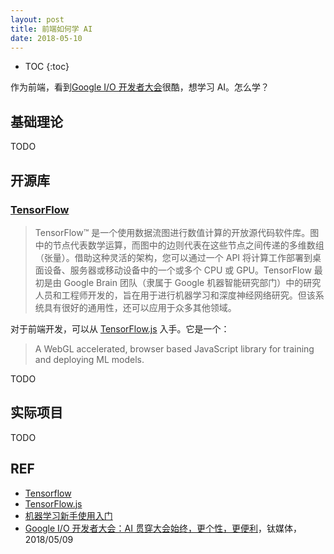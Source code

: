 ```yaml
---
layout: post
title: 前端如何学 AI
date: 2018-05-10
---
```


* TOC
{:toc}

作为前端，看到[Google I/O 开发者大会][tmt-io18]很酷，想学习 AI。怎么学？

## 基础理论

TODO

## 开源库

### [TensorFlow][tensorflow]

> TensorFlow&trade; 是一个使用数据流图进行数值计算的开放源代码软件库。图中的节点代表数学运算，而图中的边则代表在这些节点之间传递的多维数组（张量）。借助这种灵活的架构，您可以通过一个 API 将计算工作部署到桌面设备、服务器或移动设备中的一个或多个 CPU 或 GPU。TensorFlow 最初是由 Google Brain 团队（隶属于 Google 机器智能研究部门）中的研究人员和工程师开发的，旨在用于进行机器学习和深度神经网络研究。但该系统具有很好的通用性，还可以应用于众多其他领域。

对于前端开发，可以从 [TensorFlow.js][tf.js] 入手。它是一个：

> A WebGL accelerated, browser based JavaScript library for training and deploying ML models.

TODO

## 实际项目

TODO

## REF

- [Tensorflow][tensorflow]
- [TensorFlow.js][tf.js]
- [机器学习新手使用入门][tf-beginner]
- [Google I/O 开发者大会：AI 贯穿大会始终，更个性，更便利][tmt-io18]，钛媒体，2018/05/09

[tensorflow]: https://tensorflow.google.cn/
[tf.js]: https://js.tensorflow.org/
[tf-beginner]: https://tensorflow.google.cn/get_started/get_started_for_beginners
[tmt-io18]: http://www.tmtpost.com/3233283.html
[mit-ai]: https://open.163.com/movie/2017/9/Q/S/MCTMNN3UI_MCTMNR8QS.html